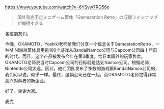 https://www.youtube.com/watch?v=6YSvw7RG56o

> 国外発売予定ミニゲーム筐体「Gamestation Retro」の収録ラインナップが俺得すぎる 
 
各位朋友们，

今晚，OKAMOTO，Yoshiki老师给我们分享一个信息关于GamestationRetro，一种MINI游戏筐体具用逾100个游戏从BandaiNamco公司与Capcom公司四十年前的时代。而且，这个产品被发布今年在第3季度，给日本国外的玩家售卖。OKAMOTO老师说当时Capcom公司的目标就是达到Namco公司。根据老师，Nintendo公司太远。因此，他们团队发布了多数的游戏跟BandaiNamco公司的，我们可以说，似乎一样。最终，这俩公司已在一起，而OKAMOTO老师觉得非常高兴对两者的新企业。

好了。谢谢大家。

麦克
